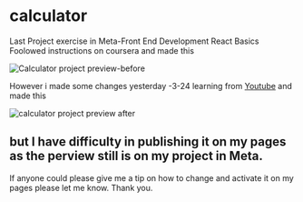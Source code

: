 # calculator
Last Project exercise in Meta-Front End Development React Basics
Foolowed instructions on coursera and made this

![Calculator project preview-before](https://user-images.githubusercontent.com/80095885/227712545-10e8d493-a783-4cc0-af14-466c194ad725.jpg)

However i made some changes yesterday -3-24 learning from 
[Youtube](https://www.youtube.com/watch?v=DgRrrOt0Vr8)
 and made this
 
 ![calculator project preview after](https://user-images.githubusercontent.com/80095885/227712645-74408667-b9f1-475a-a09b-5b44e4b4250a.jpg)

## but I have difficulty in publishing it on my pages as the perview still is on my project in Meta.
If anyone could please give me a tip on how to change and activate it on my pages please let me know. Thank you. 

